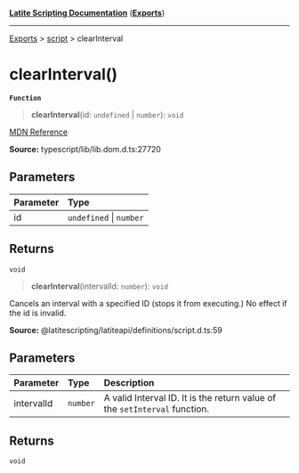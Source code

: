 [**Latite Scripting Documentation**](../../README.md) ([**Exports**](../../exports.md))

---

[Exports](../../exports.md) > [script](../index.md) > clearInterval

# clearInterval()

**`Function`**

> **clearInterval**(id: `undefined` \| `number`): `void`

[MDN Reference](https://developer.mozilla.org/docs/Web/API/clearInterval)

**Source:** typescript/lib/lib.dom.d.ts:27720

## Parameters

| Parameter | Type                    |
| :-------- | :---------------------- |
| id        | `undefined` \| `number` |

## Returns

`void`

> **clearInterval**(intervalId: `number`): `void`

Cancels an interval with a specified ID (stops it from executing.) No effect if the id is invalid.

**Source:** @latitescripting/latiteapi/definitions/script.d.ts:59

## Parameters

| Parameter  | Type     | Description                                                                |
| :--------- | :------- | :------------------------------------------------------------------------- |
| intervalId | `number` | A valid Interval ID. It is the return value of the `setInterval` function. |

## Returns

`void`
